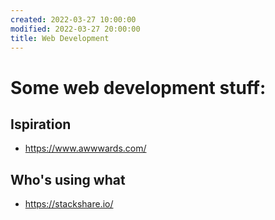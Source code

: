 ```yaml
---
created: 2022-03-27 10:00:00
modified: 2022-03-27 20:00:00
title: Web Development
---
```


# Some web development stuff:

## Ispiration

- https://www.awwwards.com/

## Who's using what

- https://stackshare.io/
